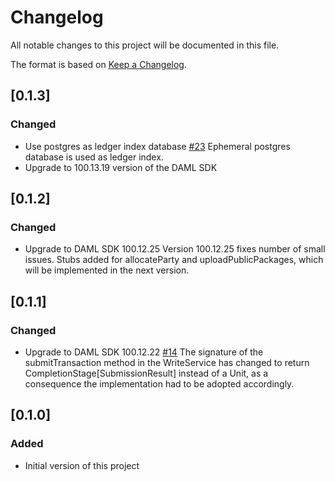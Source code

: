 # Changelog
All notable changes to this project will be documented in this file.

The format is based on [Keep a Changelog](https://keepachangelog.com/en/1.0.0/).

## [0.1.3]
### Changed
- Use postgres as ledger index database [#23](https://github.com/digital-asset/daml-on-x-example/issues/23)
Ephemeral postgres database is used as ledger index. 
- Upgrade to 100.13.19 version of the DAML SDK


## [0.1.2]
### Changed
- Upgrade to DAML SDK 100.12.25
Version 100.12.25 fixes number of small issues. Stubs added for allocateParty and uploadPublicPackages, which will be implemented in the next version.

## [0.1.1]
### Changed
- Upgrade to DAML SDK 100.12.22 [#14](https://github.com/digital-asset/daml-on-x-example/issues/14)
The signature of the submitTransaction method in the WriteService has changed to return CompletionStage[SubmissionResult]
instead of a Unit, as a consequence the implementation had to be adopted accordingly.

## [0.1.0]
### Added
- Initial version of this project
